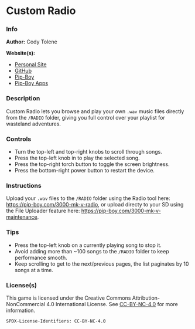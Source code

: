 # Custom Radio

### Info

**Author:** Cody Tolene

**Website(s):**

- [Personal Site](https://www.CodyTolene.com)
- [GitHub](https://github.com/CodyTolene)
- [Pip-Boy](https://www.Pip-Boy.com)
- [Pip-Boy Apps](https://github.com/CodyTolene/pip-boy-apps)

### Description

Custom Radio lets you browse and play your own `.wav` music files directly from
the `/RADIO` folder, giving you full control over your playlist for wasteland
adventures.

### Controls

- Turn the top-left and top-right knobs to scroll through songs.
- Press the top-left knob in to play the selected song.
- Press the top-right torch button to toggle the screen brightness.
- Press the bottom-right power button to restart the device.

### Instructions

Upload your `.wav` files to the `/RADIO` folder using the Radio tool here:
https://pip-boy.com/3000-mk-v-radio, or upload directy to your SD using the File
Uploader feature here: https://pip-boy.com/3000-mk-v-maintenance.

### Tips

- Press the top-left knob on a currently playing song to stop it.
- Avoid adding more than ~100 songs to the `/RADIO` folder to keep performance
  smooth.
- Keep scrolling to get to the next/previous pages, the list paginates by 10
  songs at a time.

### License(s)

This game is licensed under the Creative Commons Attribution-NonCommercial 4.0
International License. See
[CC-BY-NC-4.0](https://creativecommons.org/licenses/by-nc/4.0/) for more
information.

`SPDX-License-Identifiers: CC-BY-NC-4.0`
